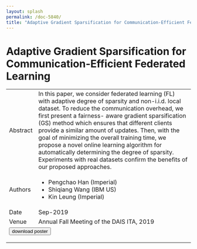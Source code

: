 ```yaml
---
layout: splash
permalink: /doc-5840/
title: "Adaptive Gradient Sparsification for Communication-Efficient Federated Learning"
---
```


# Adaptive Gradient Sparsification for Communication-Efficient Federated Learning

<table>
    <tbody>
    <tr>
        <td>Abstract</td>
        <td>In this paper, we consider federated learning (FL) with adaptive degree of sparsity and non-i.i.d. local dataset. To reduce the communication overhead, we first present a fairness- aware gradient sparsification (GS) method which ensures that different clients provide a similar amount of updates. Then, with the goal of minimizing the overall training time, we propose a novel online learning algorithm for automatically determining the degree of sparsity. Experiments with real datasets confirm the benefits of our proposed approaches.</td>
    </tr>
    <tr>
        <td>Authors</td>
        <td>
            <ul>
                <li>Pengchao Han (Imperial)</li>
                <li>Shiqiang Wang (IBM US)</li>
                <li>Kin Leung (Imperial)</li>
            </ul>
        </td>
    </tr>
    <tr>
        <td>Date</td>
        <td>Sep-2019</td>
    </tr>
    <tr>
        <td>Venue</td>
        <td>Annual Fall Meeting of the DAIS ITA, 2019</td>
    </tr>
        <tr>
            <td colspan="2">
                <form method="get" action="https://ibm.box.com/v/doc-5840-poster">
                    <button type="submit">download poster</button>
                </form>
            </td>
        </tr>
    </tbody>
</table>
